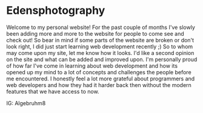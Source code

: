 # Edensphotography
Welcome to my personal website! For the past couple of months I've slowly been adding more and more to the website for people to come see and check out! 
So bear in mind if some parts of the website are broken or don't look right, I did just start learning web development recently ;)
So to whom may come upon my site, let me know how it looks. I'd like a second opinion on the site and what can be added and improved upon. I'm personally
proud of how far I've come in learning about web development and how its opened up my mind to a lot of concepts and challenges the people before me encountered. I 
honestly feel a lot more grateful about programmers and web developers and how they had it harder back then without the modern features that we have access to now.

IG: Algebruhm8